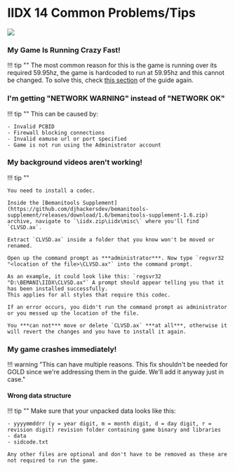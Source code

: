 # IIDX 14 Common Problems/Tips

<img src="/img/iidx14/gold_logo.png">

### My Game Is Running Crazy Fast!

!!! tip ""
	The most common reason for this is the game is running over its required 59.95hz, the game is hardcoded to run at 59.95hz and this cannot be changed. To solve this, check [this section](setup.md#setting-up-the-games-resolution-locking-fps-and-fixing-stretched-videos) of the guide again.

### I'm getting "NETWORK WARNING" instead of "NETWORK OK"

!!! tip ""
	This can be caused by:

	- Invalid PCBID
	- Firewall blocking connections
	- Invalid eamuse url or port specified
	- Game is not run using the Administrator account 

### My background videos aren't working!

!!! tip ""

	You need to install a codec.
	
	Inside the [Bemanitools Supplement](https://github.com/djhackersdev/bemanitools-supplement/releases/download/1.6/bemanitools-supplement-1.6.zip) archive, navigate to `\iidx.zip\iidx\misc\` where you'll find `CLVSD.ax`.

	Extract `CLVSD.ax` inside a folder that you know won't be moved or renamed.

	Open up the command prompt as ***administrator***. Now type `regsvr32 "<location of the file>\CLVSD.ax"` into the command prompt.

	As an example, it could look like this: `regsvr32 "D:\BEMANI\IIDX\CLVSD.ax"` A prompt should appear telling you that it has been installed successfully.
	This applies for all styles that require this codec.

	If an error occurs, you didn't run the command prompt as administrator or you messed up the location of the file.

	You ***can not*** move or delete `CLVSD.ax` ***at all***, otherwise it will revert the changes and you have to install it again.

### My game crashes immediately!

!!! warning "This can have multiple reasons. This fix shouldn't be needed for GOLD since we're addressing them in the guide. We'll add it anyway just in case."

#### Wrong data structure

!!! tip ""
	Make sure that your unpacked data looks like this:

	- yyyymmddrr (y = year digit, m = month digit, d = day digit, r = revision digit) revision folder containing game binary and libraries
	- data
	- sidcode.txt
	
	Any other files are optional and don't have to be removed as these are not required to run the game.